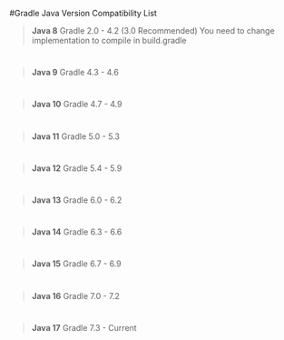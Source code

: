 #Gradle Java Version Compatibility List

>**Java 8** 
>Gradle 2.0 - 4.2 (3.0 Recommended) You need to change implementation to compile in build.gradle

>#

>**Java 9** 
>Gradle 4.3 - 4.6 

>#

>**Java 10** 
>Gradle 4.7 - 4.9

>#

>**Java 11** 
>Gradle 5.0 - 5.3

>#

>**Java 12** 
>Gradle 5.4 - 5.9

>#

>**Java 13** 
>Gradle 6.0 - 6.2

>#

>**Java 14** 
>Gradle 6.3 - 6.6

>#

>**Java 15** 
>Gradle 6.7 - 6.9


>#

>**Java 16** 
>Gradle 7.0 - 7.2

>#

>**Java 17** 
>Gradle 7.3 - Current
